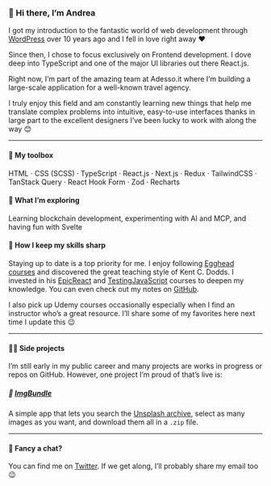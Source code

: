 ### 👋 Hi there, I’m Andrea

I got my introduction to the fantastic world of web development through [WordPress](https://wordpress.org/) over 10 years ago and I fell in love right away ❤️

Since then, I chose to focus exclusively on Frontend development. I dove deep into TypeScript and one of the major UI libraries out there React.js.

Right now, I’m part of the amazing team at Adesso.it where I’m building a large-scale application for a well-known travel agency.

I truly enjoy this field and am constantly learning new things that help me translate complex problems into intuitive, easy-to-use interfaces thanks in large part to the excellent designers I’ve been lucky to work with along the way 😊

---

#### 🧰 My toolbox  
HTML · CSS (SCSS) · TypeScript · React.js · Next.js · Redux · TailwindCSS · TanStack Query · React Hook Form · Zod · Recharts

#### 👀 What I’m exploring  
Learning blockchain development, experimenting with AI and MCP, and having fun with Svelte

#### 💪 How I keep my skills sharp  
Staying up to date is a top priority for me. I enjoy following [Egghead courses](https://egghead.io/) and discovered the great teaching style of Kent C. Dodds. I invested in his [EpicReact](https://epicreact.dev/) and [TestingJavaScript](https://testingjavascript.com/) courses to deepen my knowledge. You can even check out my notes on [GitHub](https://github.com/AndreaBarghigiani/EpicReactNotes).

I also pick up Udemy courses occasionally especially when I find an instructor who’s a great resource. I’ll share some of my favorites here next time I update this 😉

---

#### 👨‍💻 Side projects  
I’m still early in my public career and many projects are works in progress or repos on GitHub. However, one project I’m proud of that’s live is:

##### 🌅 [ImgBundle](https://imgbundle.vercel.app/)  
A simple app that lets you search the [Unsplash archive](https://unsplash.com/), select as many images as you want, and download them all in a `.zip` file.

---

#### 💬 Fancy a chat?  
You can find me on [Twitter](https://twitter.com/a_barghigiani). If we get along, I’ll probably share my email too 😉
